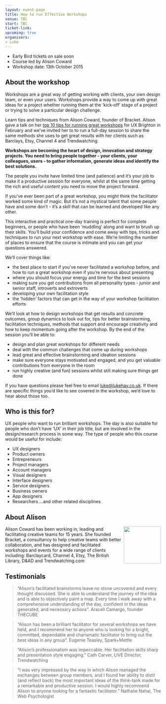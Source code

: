 ```yaml
---
layout: event-page  
title: How to run Effective Workshops
venue: TBC
start: TBC
ticket-link: 
upcoming: true
organisers:
- Luke
---
```


- Early Bird tickets on sale soon
- Course led by Alison Coward
- Workshop date: 13th October 2015

## About the workshop

Workshops are a great way of getting working with clients, your own design team, or even your users. Workshops provide a way to come up with great ideas for a project whether running them at the ‘kick-off’ stage of a project or trying to solve a particular design challenge.

Learn tips and techniques from Alison Coward, founder of Bracket. Alison gave a talk on her [top 10 tips for running great workshops](http://uxbrighton.org.uk/people-skills-for-uxers/ "") for UX Brighton in February and we’ve invited her to to run a full-day session to share the same methods she uses to get great results with her clients such as Barclays, Etsy, Channel 4 and Trendwatching.

**Workshops are becoming the heart of design, innovation and strategy projects.  You need to bring people together - your clients, your colleagues, users - to gather information, generate ideas and identify the best solutions.**

The people you invite have limited time (and patience) and it’s your job to make it a productive session for everyone, whilst at the same time getting the rich and useful content you need to move the project forward. 

If you’ve ever been part of a great workshop, you might think the facilitator worked some kind of magic. But it’s not a mystical talent that some people have and some don’t - it’s a skill that can be learned and developed like any other.

This interactive and practical one-day training is perfect for complete beginners, or people who have been ‘muddling’ along and want to brush up their skills. You’ll build your confidence and come away with tips, tricks and techniques to run your next workshop with ease. We’re limiting the number of places to ensure that the course is intimate and you can get your questions answered.

We’ll cover things like:

- the best place to start if you’ve never facilitated a workshop before, and how to run a great workshop even if you’re nervous about presenting
- where you should focus your energy and time for the best sessions
- making sure you get contributions from all personality types - junior and senior staff, introverts and extroverts
- developing your own facilitation style
- the ‘hidden’ factors that can get in the way of your workshop facilitation efforts

We’ll look at how to design workshops that get results and concrete outcomes, group dynamics to look out for, tips for better brainstorming, facilitation techniques, methods that support and encourage creativity and how to keep momentum going after the workshop.
By the end of the session you’ll be able to:

- design and plan great workshops for different needs
- deal with the common challenges that come up during workshops
- lead great and effective brainstorming and ideation sessions
- make sure everyone stays motivated and engaged, and you get valuable contributions from everyone in the room
- run highly creative (and fun) sessions whilst still making sure things get done

If you have questions please feel free to email [luke@lukehay.co.uk](mailto:luke@lukehay.co.uk ""). If there are specific things you’d like to see covered in the workshop, we’d love to hear about those too.

## Who is this for?

UX people who want to run brilliant workshops. The day is also suitable for people who don’t have ‘UX’ in their job title, but are involved in the design/research process in some way. The type of people who this course would be useful for include:

- UX designers
- Product owners
- Entrepreneurs
- Project managers
- Account managers
- Visual designers
- Interface designers
- Service designers
- Business owners
- App designers
- Researchers
...and other related disciplines

## About Alison

[<img src="https://pbs.twimg.com/profile_images/3088372079/dff6393a04235e61b13f0b226a880e27_400x400.jpeg" height=120px, width=120px align="right">](https://pbs.twimg.com/profile_images/3088372079/dff6393a04235e61b13f0b226a880e27_400x400.jpeg "")Alison Coward has been working in, leading and facilitating creative teams for 15 years. She founded Bracket, a consultancy to help creative teams with better collaboration, and has designed and facilitated workshops and events for a wide range of clients including: Barclaycard, Channel 4, Etsy, The British Library, D&AD and Trendwatching.com

## Testimonials

<blockquote>“Alison’s facilitated brainstorms leave no stone uncovered and every thought discussed. She is able to understand the journey of the idea and is able to objectively paint a map. Every time I walk away with a comprehensive understanding of the day, confident in the ideas generated, and necessary actions”. Araceli Camargo, founder THECUBE</blockquote>

<blockquote>“Alison has been a brilliant facilitator for several workshops we have held, and I recommend her to anyone who is looking for a bright, committed, dependable and charismatic facilitator to bring out the best ideas in any group”. Eugenie Teasley, Spark+Mettle</blockquote>

<blockquote>“Alison’s professionalism was impeccable. Her facilitation skills sharp and presentation style engaging.” Cath Carver, LIVE Director, Trendwatching</blockquote>

<blockquote>“I was very impressed by the way in which Alison managed the exchanges between group members, and I found her ability to distil (and reflect back) the most important ideas of the think-tank made for a remarkable and productive session. I would highly recommend Alison to anyone looking for a fantastic facilitator.” Nathalie Nahai, The Web Psychologist</blockquote>
